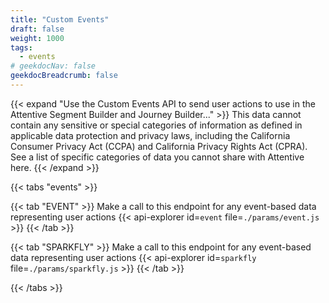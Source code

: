 ```yaml
---
title: "Custom Events"
draft: false
weight: 1000
tags:
  - events
# geekdocNav: false
geekdocBreadcrumb: false
---
```


{{< expand "Use the Custom Events API to send user actions to use in the Attentive Segment Builder and Journey Builder..." >}}
This data cannot contain any sensitive or special categories of information as defined in applicable data protection and privacy laws, including the California Consumer Privacy Act (CCPA) and California Privacy Rights Act (CPRA). See a list of specific categories of data you cannot share with Attentive here.
{{< /expand >}}

{{< tabs "events" >}}

{{< tab "EVENT" >}}
Make a call to this endpoint for any event-based data representing user actions
{{< api-explorer id=`event` file=`./params/event.js` >}}
{{< /tab >}}

{{< tab "SPARKFLY" >}}
Make a call to this endpoint for any event-based data representing user actions
{{< api-explorer id=`sparkfly` file=`./params/sparkfly.js` >}}
{{< /tab >}}

{{< /tabs >}}
